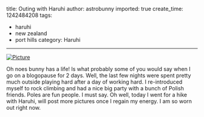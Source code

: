 title: Outing with Haruhi
author: astrobunny
imported: true
create_time: 1242484208
tags:
- haruhi
- new zealand
- port hills
category: Haruhi
---
 [![](wp-uploads/2009/05/wpid-hills1-500x375.jpg "Picture")](/images/wp-uploads/2009/05/wpid-hills1.jpg)  
  
Oh noes bunny has a life! Is what probably some of you would say when I go on a blogopause for 2 days. Well, the last few nights were spent pretty much outside playing hard after a day of working hard. I re-introduced myself to rock climbing and had a nice big party with a bunch of Polish friends. Poles are fun people. I must say. Oh well, today I went for a hike with Haruhi, will post more pictures once I regain my energy. I am so worn out right now.